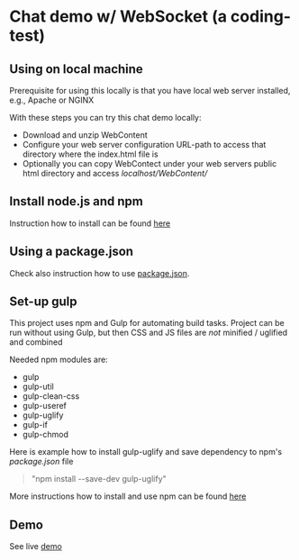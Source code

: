 # Chat demo w/ WebSocket (a coding-test)

## Using on local machine

Prerequisite for using this locally is that you have local web server installed, e.g., Apache or NGINX 

With these steps you can try this chat demo locally:
* Download  and unzip WebContent
* Configure your web server configuration URL-path to access that directory where the index.html file is
* Optionally you can copy WebContect under your web servers public html directory and access _localhost/WebContent/_


## Install node.js and npm

Instruction how to install can be found [here](https://docs.npmjs.com/getting-started/installing-node)


## Using a package.json

Check also instruction how to use [package.json](https://docs.npmjs.com/getting-started/using-a-package.json).


## Set-up gulp

This project uses npm and Gulp for automating build tasks. Project can be run without using Gulp, but then CSS and JS files are _not_ minified / uglified and combined

Needed npm modules are:
* gulp
* gulp-util
* gulp-clean-css
* gulp-useref
* gulp-uglify
* gulp-if
* gulp-chmod

Here is example how to install gulp-uglify and save dependency to npm's _package.json_ file
> "npm install --save-dev gulp-uglify"

More instructions how to install and use npm can be found [here](https://www.npmjs.com/)  


## Demo

See live [demo](http://rami-ville.com/chat-demo/)
